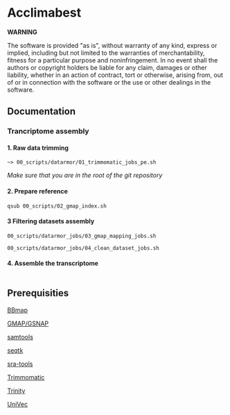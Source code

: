 # Acclimabest

**WARNING**

The software is provided "as is", without warranty of any kind, express or implied, including but not limited to the warranties of merchantability, fitness for a particular purpose and noninfringement. In no event shall the authors or copyright holders be liable for any claim, damages or other liability, whether in an action of contract, tort or otherwise, arising from, out of or in connection with the software or the use or other dealings in the software.

## Documentation

### Trancriptome assembly

#### 1. Raw data trimming

```
~> 00_scripts/datarmor/01_trimmomatic_jobs_pe.sh
```
*Make sure that you are in the root of the git repository*

#### 2. Prepare reference
 
```
qsub 00_scripts/02_gmap_index.sh 
```

#### 3 Filtering datasets assembly

```
00_scripts/datarmor_jobs/03_gmap_mapping_jobs.sh

00_scripts/datarmor_jobs/04_clean_dataset_jobs.sh
```

#### 4. Assemble the transcriptome

```
```

## Prerequisities

[BBmap](https://sourceforge.net/projects/bbmap/)

[GMAP/GSNAP](http://research-pub.gene.com/gmap/)

[samtools](http://www.htslib.org/doc/samtools.html)

[seqtk](https://github.com/lh3/seqtk)

[sra-tools](https://github.com/ncbi/sra-tools)

[Trimmomatic](http://www.usadellab.org/cms/?page=trimmomatic)

[Trinity](https://github.com/trinityrnaseq/trinityrnaseq/wiki)

[UniVec](https://www.ncbi.nlm.nih.gov/tools/vecscreen/univec/)
